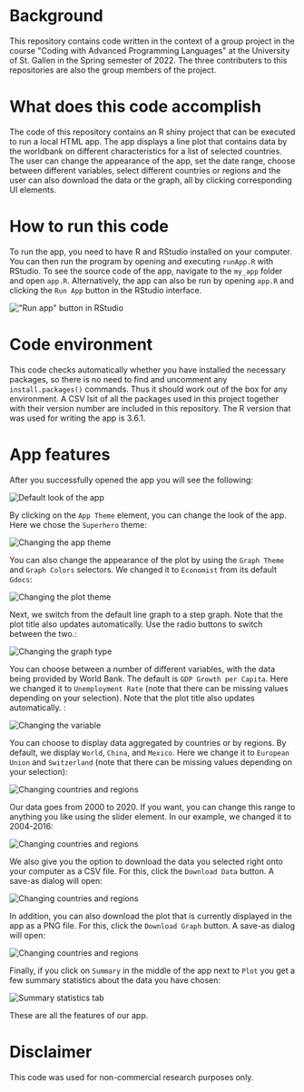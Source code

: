 # Background
This repository contains code written in the context of a group project in the course "Coding with Advanced Programming Languages" at the University of St. Gallen in the Spring semester of 2022. The three contributers to this repositories are also the group members of the project.
 
# What does this code accomplish
The code of this repository contains an R shiny project that can be executed to run a local HTML app. The app displays a line plot that contains data by the worldbank on different characteristics for a list of selected countries. The user can change the appearance of the app, set the date range, choose between different variables, select different countries or regions and the user can also download the data or the graph, all by clicking corresponding UI elements.

# How to run this code
To run the app, you need to have R and RStudio installed on your computer. You can then run the program by opening and executing `runApp.R` with RStudio. To see the source code of the app, navigate to the `my_app` folder and open `app.R`. Alternatively, the app can also be run by opening `app.R` and clicking the `Run App` button in the RStudio interface.

!["Run app" button in RStudio](img/shiny0.png)


# Code environment
This code checks automatically whether you have installed the necessary packages, so there is no need to find and uncomment any `install.packages()` commands. Thus it should work out of the box for any environment. A CSV lsit of all the packages used in this project together with their version number are included in this repository. The R version that was used for writing the app is 3.6.1.

# App features
After you successfully opened the app you will see the following:

![Default look of the app](img/shiny1.png)


By clicking on the `App Theme` element, you can change the look of the app. Here we chose the `Superhero` theme:

![Changing the app theme](img/shiny2.png)


You can also change the appearance of the plot by using the `Graph Theme` and `Graph Colors` selectors. We changed it to `Economist` from its default `Gdocs`:

![Changing the plot theme](img/shiny3.png)


Next, we switch from the default line graph to a step graph. Note that the plot title also updates automatically. Use the radio buttons to switch between the two.: 

![Changing the graph type](img/shiny4.png)


You can choose between a number of different variables, with the data being provided by World Bank. The default is `GDP Growth per Capita`. Here we changed it to `Unemployment Rate` (note that there can be missing values depending on your selection). Note that the plot title also updates automatically. :

![Changing the variable](img/shiny5.png)


You can choose to display data aggregated by countries or by regions. By default, we display `World`, `China`, and `Mexico`. Here we change it to `European Union` and `Switzerland` (note that there can be missing values depending on your selection):

![Changing countries and regions](img/shiny6.png)


Our data goes from 2000 to 2020. If you want, you can change this range to anything you like using the slider element. In our example, we changed it to 2004-2016:

![Changing countries and regions](img/shiny7.png)


We also give you the option to download the data you selected right onto your computer as a CSV file. For this, click the `Download Data` button. A save-as dialog will open:

![Changing countries and regions](img/shiny8.png)


In addition, you can also download the plot that is currently displayed in the app as a PNG file. For this, click the `Download Graph` button. A save-as dialog will open:

![Changing countries and regions](img/shiny9.png)


Finally, if you click on `Summary` in the middle of the app next to `Plot` you get a few summary statistics about the data you have chosen:

![Summary statistics tab](img/shiny10.png)


These are all the features of our app.

# Disclaimer
This code was used for non-commercial research purposes only.
